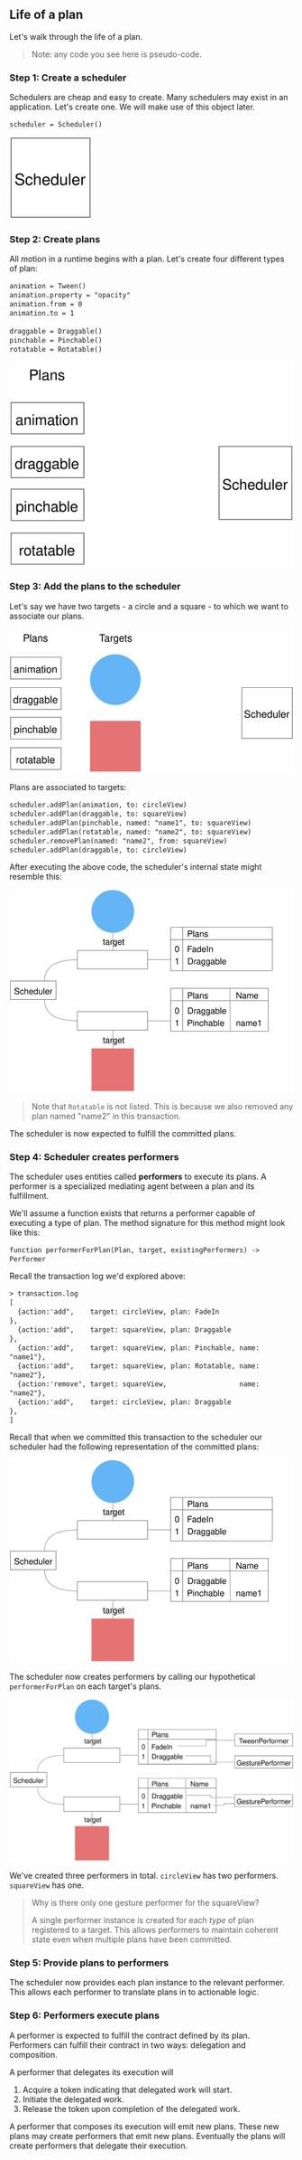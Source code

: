 ## Life of a plan

Let's walk through the life of a plan.

> Note: any code you see here is pseudo-code.

### Step 1: Create a scheduler

Schedulers are cheap and easy to create. Many schedulers may exist in an application. Let's create one. We will make use of this object later.

```
scheduler = Scheduler()
```

![](../../_assets/LifeOfAPlan-step1.svg)

### Step 2: Create plans

All motion in a runtime begins with a plan. Let's create four different types of plan:

```
animation = Tween()
animation.property = "opacity"
animation.from = 0
animation.to = 1

draggable = Draggable()
pinchable = Pinchable()
rotatable = Rotatable()
```

![](../../_assets/LifeOfAPlan-step2.svg)

### Step 3: Add the plans to the scheduler

Let's say we have two targets - a circle and a square - to which we want to associate our plans.

![](../../_assets/LifeOfAPlan-step3-targets.svg)

Plans are associated to targets:

```
scheduler.addPlan(animation, to: circleView)
scheduler.addPlan(draggable, to: squareView)
scheduler.addPlan(pinchable, named: "name1", to: squareView)
scheduler.addPlan(rotatable, named: "name2", to: squareView)
scheduler.removePlan(named: "name2", from: squareView)
scheduler.addPlan(draggable, to: circleView)
```

After executing the above code, the scheduler's internal state might resemble this:

![](../../_assets/TargetManagers.svg)

> Note that `Rotatable` is not listed. This is because we also removed any plan named "name2" in this transaction.

The scheduler is now expected to fulfill the committed plans.

### Step 4: Scheduler creates performers

The scheduler uses entities called **performers** to execute its plans. A performer is a specialized mediating agent between a plan and its fulfillment.

We'll assume a function exists that returns a performer capable of executing a type of plan. The method signature for this method might look like this:

```
function performerForPlan(Plan, target, existingPerformers) -> Performer
```

Recall the transaction log we'd explored above:

```
> transaction.log
[
  {action:'add",    target: circleView, plan: FadeIn                  },
  {action:'add",    target: squareView, plan: Draggable               },
  {action:'add",    target: squareView, plan: Pinchable, name: "name1"},
  {action:'add",    target: squareView, plan: Rotatable, name: "name2"},
  {action:'remove", target: squareView,                  name: "name2"},
  {action:'add",    target: circleView, plan: Draggable               },
]
```

Recall that when we committed this transaction to the scheduler our scheduler had the following representation of the committed plans:

![](../../_assets/TargetManagers.svg)

The scheduler now creates performers by calling our hypothetical `performerForPlan` on each target's plans.

![](../../_assets/LifeOfAPlan-step4.svg)

We've created three performers in total. `circleView` has two performers. `squareView` has one.

> Why is there only one gesture performer for the squareView?
> 
> A single performer instance is created for each _type_ of plan registered to a target. This allows performers to maintain coherent state even when multiple plans have been committed.

### Step 5: Provide plans to performers

The scheduler now provides each plan instance to the relevant performer. This allows each performer to translate plans in to actionable logic.

### Step 6: Performers execute plans

A performer is expected to fulfill the contract defined by its plan. Performers can fulfill their contract in two ways: delegation and composition.

A performer that delegates its execution will

1. Acquire a token indicating that delegated work will start.
2. Initiate the delegated work.
3. Release the token upon completion of the delegated work.

A performer that composes its execution will emit new plans. These new plans may create performers that emit new plans. Eventually the plans will create performers that delegate their execution.
